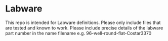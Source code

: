 # Labware
This repo is intended for Labware definitions. Please only include files that are tested and known to work. Please include precise details of the labware part number in the name
filename e.g.
96-well-round-flat-Costar3370
